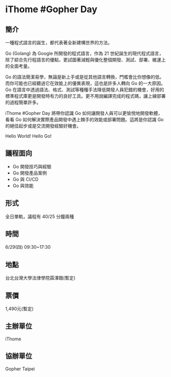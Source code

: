 # iThome #Gopher Day


## 簡介

一種程式語言的誕生，都代表著全新建構世界的方法。

Go (Golang) 為 Google 所開發的程式語言，作為 21 世紀誕生的現代程式語言，除了綜合先行程語言的優點，更試圖著減輕與優化整個開發、測試、部署、維運上的全面考量。

Go 的語法簡潔易學，無論是新上手或是從其他語言轉換，門檻會比你想像的低。而你可能也已經聽過它在效能上的優異表現，這也是許多人轉向 Go 的一大原因。 Go 在語言中透過語法、格式、測試等種種手法降低開發人員犯錯的機會，好用的標準程式庫更是開發時有力的良好工具。更不用說編譯完成的程式碼，讓上線部署的過程簡單許多。

iThome #Gopher Day 將帶你認識 Go 如何讓開發人員可以更愉悅地開發軟體，看看 Go 如何解決實際產品開發中遇上棘手的效能或部署問題。這將是你認識 Go 的絕佳起步或是交流開發經驗好機會。

Hello World! Hello Go!


## 議程面向
- Go 開發技巧與經驗
- Go 開發產品案例
- Go 與 CI/CD
- Go 與效能


## 形式

全日單軌，議程有 40/25 分鐘兩種


## 時間

6/29(四) 09:30~17:30


## 地點

台北台灣大學法律學院霖澤館(暫定)


## 票價

1,490元(暫定)


## 主辦單位

iThome 


## 協辦單位

Gopher Taipei

